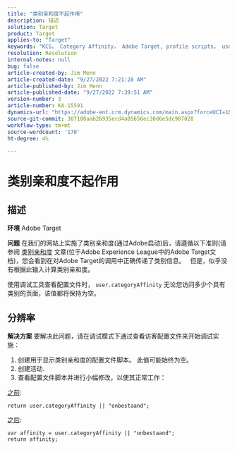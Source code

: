 ```yaml
---
title: "类别亲和度不起作用"
description: 描述
solution: Target
product: Target
applies-to: "Target"
keywords: "KCS， Category Affinity， Adobe Target, profile scripts， user.categoryAffinity"
resolution: Resolution
internal-notes: null
bug: false
article-created-by: Jim Menn
article-created-date: "9/27/2022 7:21:28 AM"
article-published-by: Jim Menn
article-published-date: "9/27/2022 7:39:51 AM"
version-number: 3
article-number: KA-15591
dynamics-url: "https://adobe-ent.crm.dynamics.com/main.aspx?forceUCI=1&pagetype=entityrecord&etn=knowledgearticle&id=05ff4dfb-343e-ed11-9db1-0022480866ad"
source-git-commit: 307108aab26935ecd4a05656ec30d6e5dc907028
workflow-type: tm+mt
source-wordcount: '178'
ht-degree: 4%

---
```


# 类别亲和度不起作用

## 描述


<b>环境</b>
Adobe Target

<b>问题</b>
在我们的网站上实施了类别亲和度(通过Adobe启动)后，请遵循以下准则(请参阅 [类别亲和度](https://docs.adobe.com/content/help/en/target/using/audiences/visitor-profiles/category-affinity.html "单击以关注链接https://docs.adobe.com/content/help/en/target/using/audiences/visitor-profiles/category-affinity.html") 文章(位于Adobe Experience League中的Adobe Target文档)，您会看到在对Adobe Target的调用中正确传递了类别信息。
 
但是，似乎没有根据此输入计算类别亲和度。

使用调试工具查看配置文件时， `user.categoryAffinity` 无论您访问多少个具有类别的页面，该值都将保持为空。


## 分辨率


<b>解决方案</b>
要解决此问题，请在调试模式下通过查看访客配置文件来开始调试实施：

1. 创建用于显示类别亲和度的配置文件脚本。 此值可能始终为空。
2. 创建活动.
3. 查看配置文件脚本并进行小幅修改，以使其正常工作：


<u>之前</u>:


```
return user.categoryAffinity || "onbestaand";
```


<u>之后</u>:


```
var affinity = user.categoryAffinity || "onbestaand";
return affinity;
```

